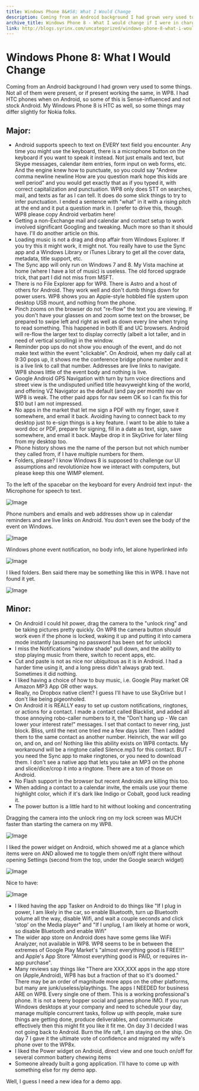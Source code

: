 ```yaml
---
title: Windows Phone 8&#58; What I Would Change
description: Coming from an Android background I had grown very used to some things. Not all of them were present, or if present working the same, in WP8.
archive_title: Windows Phone 8 - What I would change if I were in charge
link: http://blogs.syrinx.com/uncategorized/windows-phone-8-what-i-would-change-if-i-were-in-charge/
---
```


# Windows Phone 8: What I Would Change

Coming from an Android background I had grown very used to some things. Not all of them were present, or if present working the same, in WP8. I had HTC phones when on Android, so some of this is Sense-influenced and not stock Android. My Windows Phone 8 is HTC as well, so some things may differ slightly for Nokia folks.

## Major:

  * Android supports speech to text on EVERY text field you encounter. Any time you might use the keyboard, there is a microphone button on the keyboard if you want to speak it instead. Not just emails and text, but Skype messages, calendar item entries, form input on web forms, etc. And the engine knew how to punctuate, so you could say "Andrew comma newline newline How are you question mark hope this kids are well period" and you would get exactly that as if you typed it, with correct capitalization and punctuation. WP8 only does STT on searches, mail, and texts as far as I can tell. It does do some slick things to try to infer punctuation. I ended a sentence with "what" in it with a rising pitch at the end and it put a question mark in. I prefer to drive this, though. WP8 please copy Android verbatim here!
  * Getting a non-Exchange mail and calendar and contact setup to work involved significant Googling and tweaking. Much more so than it should have. I'll do another article on this. 
  * Loading music is not a drag and drop affair from Windows Explorer. If you try this it might work, it might not. You really have to use the Sync app and a Windows Library or iTunes Library to get all the cover data, metadata, title support, etc.
  * The Sync app will only run on Windows 7 and 8. My Vista machine at home (where I have a lot of music) is useless. The old forced upgrade trick, that part I did not miss from MSFT.
  * There is no File Explorer app for WP8. There is Astro and a host of others for Android. They work well and don't dumb things down for power users. WP8 shows you an Apple-style hobbled file system upon desktop USB mount, and nothing from the phone.
  * Pinch zooms on the browser do not "re-flow" the text you are viewing. If you don't have your glasses on and zoom some text on the browser, be prepared to swipe left and right as well as down every line when trying to read something. This happened in both IE and UC browsers. Android will re-flow the larger text to display correctly (albeit a lot taller, and in need of vertical scrolling) in the window.
  * Reminder pop ups do not show you enough of the event, and do not make text within the event "clickable". On Android, when my daily call at 9:30 pops up, it shows me the conference bridge phone number and it is a live link to call that number. Addresses are live links to navigate. WP8 shows little of the event body and nothing is live.
  * Google Android GPS Navigation with turn by turn voice directions and street view is the undisputed unified title heavyweight king of the world, and offering VZ Navigator as the default (and pay per month) nav on WP8 is weak. The other paid apps for nav seem OK so I can fix this for $10 but I am not impressed.
  * No apps in the market that let me sign a PDF with my finger, save it somewhere, and email it back. Avoiding having to connect back to my desktop just to e-sign things is a key feature. I want to be able to take a word doc or PDF, prepare for signing, fill in a date as text, sign, save somewhere, and email it back. Maybe drop it in SkyDrive for later filing from my desktop too. 
  * Phone history shows me the name of the person but not which number they called from, if I have multiple numbers for them.
  * Folders, please? I know Windows 8 is supposed to challenge our UI assumptions and revolutionize how we interact with computers, but please keep this one WIMP element.

To the left of the spacebar on the keyboard for every Android text input- the Microphone for speech to text. 

![Image](/assets/img/blog/2013-03-22_10-57-52.png)

Phone numbers and emails and web addresses show up in calendar reminders and are live links on Android. You don't even see the body of the event on Windows. 

![Image](/assets/img/blog/2013-03-22_17-00-05.png)

Windows phone event notification, no body info, let alone hyperlinked info

![Image](/assets/img/blog/wp_ss_20130320_0001.png)

I liked folders. Ben said there may be something like this in WP8. I have not found it yet.

![Image](/assets/img/blog/2013-03-22_17-00-57.jpg)

## Minor:

  * On Android I could hit power, drag the camera to the "unlock ring" and be taking pictures pretty quickly. On WP8 the camera button should work even if the phone is locked, waking it up and putting it into camera mode instantly (assuming no password has been set for unlock)
  * I miss the Notifications "window shade" pull down, and the ability to stop playing music from there, switch to recent apps, etc.
  * Cut and paste is not as nice nor ubiquitous as it is in Android. I had a harder time using it, and a long press didn't always grab text. Sometimes it did nothing. 
  * I liked having a choice of how to buy music, i.e. Google Play market OR Amazon MP3 App OR other ways.
  * Really, no Dropbox native client? I guess I'll have to use SkyDrive but I don't like being pigeonholed.
  * On Android it is REALLY easy to set up custom notifications, ringtones, or actions for a contact. I made a contact called Blacklist, and added all those annoying robo-caller numbers to it, the "Don't hang up - We can lower your interest rate!" messages. I set that contact to never ring, just block. Bliss, until the next one tried me a few days later. Then I added them to the same contact as another number. Heinrich, the war will go on, and on, and on! Nothing like this ability exists on WP8 contacts. My workaround will be a ringtone called Silence.mp3 for this contact. BUT - you need the Sync app to make ringtones, or you need to download them. I don't see a native app that lets you take an MP3 on the phone and slice/dice/crop it into a ringtone. There are a ton of those on Android. 
  * No Flash support in the browser but recent Androids are killing this too.
  * When adding a contact to a calendar invite, the emails use your theme highlight color, which if it's dark like Indigo or Cobalt, good luck reading it.
  * The power button is a little hard to hit without looking and concentrating

Dragging the camera into the unlock ring on my lock screen was MUCH faster than starting the camera on my WP8.

![Image](/assets/img/blog/2013-03-25_14-26-29.jpg)

I liked the power widget on Android, which showed me at a glance which items were on AND allowed me to toggle them on/off right there without opening Settings (second from the top, under the Google search widget)

![Image](/assets/img/blog/2013-03-22_16-57-17.jpg)

Nice to have:

![Image](/assets/img/blog/wp_ss_20130322_0004.png)

  * I liked having the app Tasker on Android to do things like "If I plug in power, I am likely in the car, so enable Bluetooth, turn up Bluetooth volume all the way, disable Wifi, and wait a couple seconds and click 'stop' on the Media player" and "If I unplug, I am likely at home or work, so disable Bluetooth and enable Wifi"
  * The wider app store on Android does have some gems like WiFi Analyzer, not available in WP8. WP8 seems to be in between the extremes of Google Play Market's "almost everything good is FREE!!" and Apple's App Store "Almost everything good is PAID, or requires in-app purchase". 
  * Many reviews say things like "There are XXX,XXX apps in the app store on (Apple,Android), WP8 has but a fraction of that so it's doomed."  There may be an order of magnitude more apps on the other platforms, but many are junk/useless/playthings. The apps I NEEDED for business ARE on WP8. Every single one of them. This is a working professional's phone. It is not a teeny bopper social and games phone IMO. If you run Windows desktops at your company and need to schedule your day, manage multiple concurrent tasks, follow up with people, make sure things are getting done, produce deliverables, and communicate effectively then this might fit you like it fit me. On day 3 I decided I was not going back to Android. Burn the life raft, I am staying on the ship. On day 7 I gave it the ultimate vote of confidence and migrated my wife's phone over to the WP8x. 
  * I liked the Power widget on Android, direct view and one touch on/off for several common battery chewing items
  * Someone already built a gong application. I'll have to come up with something else for my demo app.

Well, I guess I need a new idea for a demo app. 
